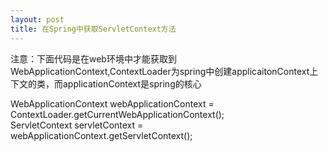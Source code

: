```yaml
---
layout: post
title: 在Spring中获取ServletContext方法
---
```

<p> 
注意：下面代码是在web环境中才能获取到WebApplicationContext,ContextLoader为spring中创建applicaitonContext上下文的类，而applicationContext是spring的核心
</p>
<p>


  WebApplicationContext webApplicationContext = ContextLoader.getCurrentWebApplicationContext();   
  ServletContext servletContext = webApplicationContext.getServletContext(); 
</p>



 